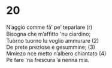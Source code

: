 # 20  
  
N’aggio comme fà’ pe’ teparlare (r)  
Bisogna che m’afﬁtto 'nu ciardino;  
Tuòrno tuorno lu voglio ammurare (2)  
De prete preziose e gesummine; (3)  
Mmiezo nce metto n’albero chiantato (4)  
Pe fare 'na frescura ’a nenna mia.  
  
  
